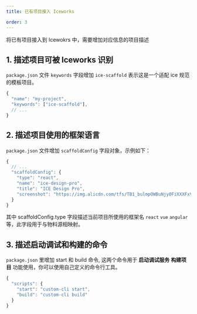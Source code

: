 ```yaml
---
title: 已有项目接入 Iceworks

order: 3
---
```


将已有项目接入到 Icewokrs 中，需要增加对应信息的项目描述

## 1. 描述项目可被 Iceworks 识别

`package.json` 文件 `keywords` 字段增加 `ice-scaffold` 表示这是一个适配 ice 规范的模板项目。

```js
{
  "name": "my-project",
  "keywords": ["ice-scaffold"],
  // ...
}
```

## 2. 描述项目使用的框架语言

`package.json` 文件增加 `scaffoldConfig` 字段对象，示例如下：

```js
{
  // ...
  "scaffoldConfig": {
    "type": "react",
    "name": "ice-design-pro",
    "title": "ICE Design Pro",
    "screenshot": "https://img.alicdn.com/tfs/TB1_bulmpOWBuNjy0FiXXXFxVXa-1920-1080.png"
  }
}
```

其中 scaffoldConfig.type 字段描述当前项目所使用的框架名 `react` `vue` `angular` 等，此字段用于与物料源相映射。

## 3. 描述启动调试和构建的命令

`package.json` 里增加 start 和 build 命令, 这两个命令用于 **启动调试服务** **构建项目** 功能使用，你可以使用自己定义的命令行工具。

```js
{
  "scripts": {
    "start": "custom-cli start",
    "build": "custom-cli build"
  }
}
```
